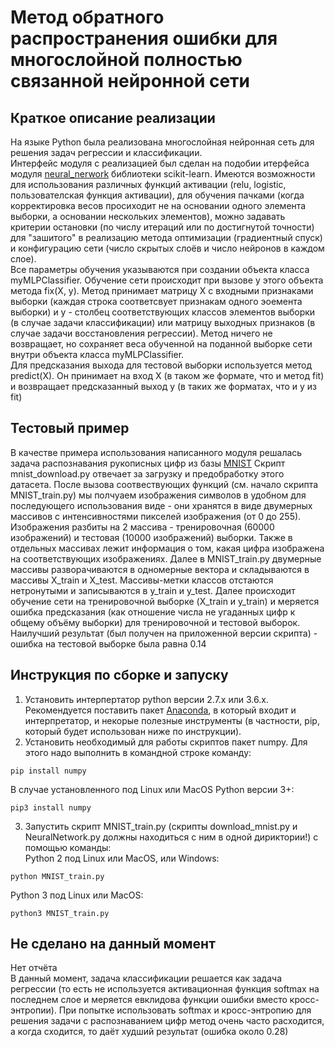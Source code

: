 # Метод обратного распространения ошибки для многослойной полностью связанной нейронной сети
## Краткое описание реализации
На языке Python была реализована многослойная нейронная сеть для решения задач регрессии и классификации.  
Интерфейс модуля с реализацией был сделан на подобии итерфейса модуля [neural_nerwork](http://scikit-learn.org/stable/modules/classes.html#module-sklearn.neural_network "neural_network module") библиотеки scikit-learn. 
Имеются возможности для использования различных функций активации (relu, logistic, пользователская функция активации), для обучения пачками (когда корректировка весов просиходит не на основании одного элемента выборки, а основании нескольких элементов), можно задавать критерии остановки (по числу итераций или по достигнутой точности) для "зашитого" в реализацию метода оптимизации (градиентный спуск) и конфигурацию сети (число скрытых слоёв и число нейронов в каждом слое).  
Все параметры обучения указываются при создании объекта класса myMLPClassifier. Обучение сети происходит при вызове у этого объекта метода fix(X, y). Метод принимает матрицу X с входными признаками выборки (каждая строка соответсвует признакам одного эоемента выборки) и y - столбец соответствующих классов элементов выборки (в случае задачи классификации) или матрицу выходных признаков (в случае задачи восстановления регрессии). Метод ничего не возвращает, но сохраняет веса обученной на поданной выборке сети внутри объекта класса myMLPClassifier.  
Для предсказания выхода для тестовой выборки используется метод predict(X). Он принимает на вход X (в таком же формате, что и метод fit) и возвращает предсказанный выход y (в таких же форматах, что и y из fit)
## Тестовый пример
В качестве примера использования написанного модуля решалась задача распознавания рукописных цифр из базы [MNIST](http://yann.lecun.com/exdb/mnist/ "MNIST dataset")
Скрипт mnist_download.py отвечает за загрузку и предобработку этого датасета. После вызова соотвествующих функций (см. начало скрипта MNIST_train.py) мы полчуаем изображения символов в удобном для последующего использования виде - они хранятся в виде двумерных массивов с интенсивностями пикселей изображения (от 0 до 255). Изображения разбиты на 2 массива - тренировочная (60000 изображений) и тестовая (10000 изображений) выборки. Также в отдельных массивах лежит информация о том, какая цифра изображена на соответствующих изображениях.  Далее в MNIST_train.py двумерные массивы разворачиваются в одномерные вектора и складываются в массивы X_train и X_test. Массивы-метки классов отстаются нетронутыми и записываются в y_train и y_test. Далее происходит обучение сети на тренировочной выборке (X_train и y_train) и меряется ошибка предсказания (как отношение числа не угаданных цифр к общему объёму выборки) для тренировочной и тестовой выборок.
Наилучший результат (был получен на приложенной версии скрипта) - ошибка на тестовой выборке была равна 0.14
## Инструкция по сборке и запуску
1. Установить интерпертатор python версии 2.7.x или 3.6.x. Рекомендуется поставить пакет [Anaconda](https://www.anaconda.com/download/ "Download Anaconda"), в который входит и интерпретатор, и некорые полезные инструменты (в частности, pip, который будет использован ниже по инструкции).
2. Установить необходимый для работы скриптов пакет numpy. Для этого надо выполнить в командной строке команду:
<pre><code>pip install numpy
</code></pre>
В случае установленного под Linux или MacOS Python версии 3+:
<pre><code>pip3 install numpy
</code></pre>
3. Запустить скрипт MNIST_train.py (скрипты download_mnist.py и NeuralNetwork.py должны находиться с ним в одной дириктории!) с помощью команды:  
Python 2 под Linux или MacOS, или Windows:
<pre><code>python MNIST_train.py
</code></pre>
Python 3 под Linux или MacOS:
<pre><code>python3 MNIST_train.py
</code></pre>
## Не сделано на данный момент
Нет отчёта  
В данный момент, задача классификации решается как задача регрессии (то есть не используется активационная функция softmax на последнем  слое и меряется евклидова функции ошибки вместо кросс-энтропии). При попытке использовать softmax и кросс-энтропию для решения задачи с распознаванием цифр метод очень часто расходится, а когда сходится, то даёт худший результат (ошибка около 0.28)

